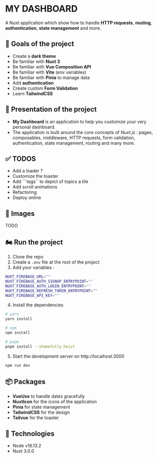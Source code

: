 # MY DASHBOARD

A Nuxt application which show how to handle **HTTP requests**, **routing**, **authentication**, **state management** and more.

## :rocket: Goals of the project

* Create a **dark theme**
* Be familiar with **Nuxt 3**
* Be familiar with **Vue Composition API**
* Be familiar with **Vite** (env variables)
* Be familiar with **Pinia** to manage data
* Add **authentication**
* Create custom **Form Validation**
* Learn **TailwindCSS**

## :dart: Presentation of the project

* **My Dashboard** is an application to help you customize your very personal dashboard.
* The application is built around the core concepts of *Nuxt.js* : pages, composables, middleware, HTTP requests, form validation, authentication, state management, routing and many more.

## :white_check_mark: TODOS

* Add a loader ?
* Customize the toaster
* Add ```tags`` to depict of topics a tile
* Add scroll animations
* Refactoring
* Deploy online
  
## :iphone: Images

TODO

## 🏍 Run the project
1. Clone the repo
2. Create a ``.env`` file at the root of the project
3. Add your variables :
```sh
NUXT_FIREBASE_URL=""
NUXT_FIREBASE_AUTH_SIGNUP_ENTRYPOINT=""
NUXT_FIREBASE_AUTH_LOGIN_ENTRYPOINT=""
NUXT_FIREBASE_REFRESH_TOKEN_ENTRYPOINT=""
NUXT_FIREBASE_API_KEY=""
```
4. Install the dependencies
```bash
# yarn
yarn install

# npm
npm install

# pnpm
pnpm install --shamefully-hoist
```
5. Start the development server on http://localhost:3000
```bash
npm run dev
```

## :package: Packages

* **VueUse** to handle dates gracefully
* **NuxtIcon** for the icons of the application
* **Pinia** for state management
* **TailwindCSS** for the design
* **Tailvue** for the toaster

## :pushpin: Technologies

* Node v16.13.2
* Nuxt 3.0.0